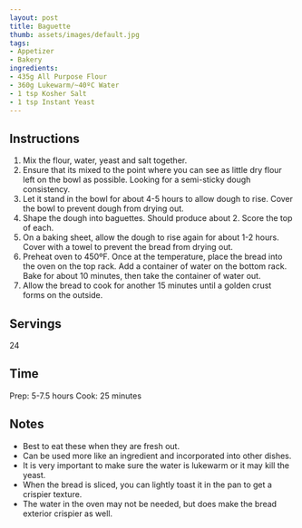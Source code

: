 ```yaml
---
layout: post
title: Baguette
thumb: assets/images/default.jpg
tags:
- Appetizer
- Bakery
ingredients:
- 435g All Purpose Flour
- 360g Lukewarm/~40ºC Water
- 1 tsp Kosher Salt
- 1 tsp Instant Yeast
---
```


## Instructions
1. Mix the flour, water, yeast and salt together. 
2. Ensure that its mixed to the point where you can see as little dry flour left on the bowl as possible. Looking for a semi-sticky dough consistency.
3. Let it stand in the bowl for about 4-5 hours to allow dough to rise. Cover the bowl to prevent dough from drying out. 
4. Shape the dough into baguettes. Should produce about 2. Score the top of each.
5. On a baking sheet, allow the dough to rise again for about 1-2 hours. Cover with a towel to prevent the bread from drying out.
6. Preheat oven to 450ºF. Once at the temperature, place the bread into the oven on the top rack. Add a container of water on the bottom rack. Bake for about 10 minutes, then take the container of water out.
7. Allow the bread to cook for another 15 minutes until a golden crust forms on the outside.

## Servings
24

## Time
Prep: 5-7.5 hours
Cook: 25 minutes

## Notes
- Best to eat these when they are fresh out.
- Can be used more like an ingredient and incorporated into other dishes.
- It is very important to make sure the water is lukewarm or it may kill the yeast.
- When the bread is sliced, you can lightly toast it in the pan to get a crispier texture.
- The water in the oven may not be needed, but does make the bread exterior crispier as well.